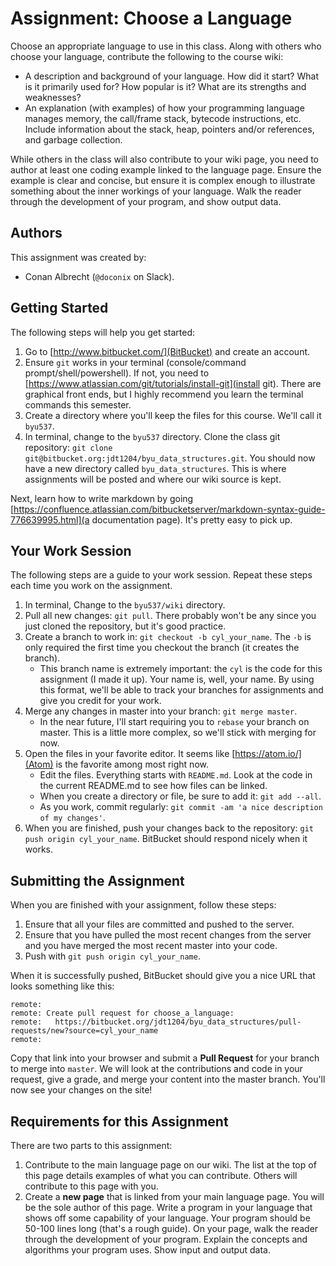 # Assignment: Choose a Language

Choose an appropriate language to use in this class.  Along with others who choose your language, contribute the following to the course wiki:

* A description and background of your language.  How did it start?  What is it primarily used for?  How popular is it?  What are its strengths and weaknesses?
* An explanation (with examples) of how your programming language manages memory, the call/frame stack, bytecode instructions, etc.  Include information about the stack, heap, pointers and/or references, and garbage collection.

While others in the class will also contribute to your wiki page, you need to author at least one coding example linked to the language page.  Ensure the example is clear and concise, but ensure it is complex enough to illustrate something about the inner workings of your language.  Walk the reader through the development of your program, and show output data.

## Authors

This assignment was created by:

* Conan Albrecht (`@doconix` on Slack).


## Getting Started

The following steps will help you get started:

1. Go to [http://www.bitbucket.com/](BitBucket) and create an account.
1. Ensure `git` works in your terminal (console/command prompt/shell/powershell).  If not, you need to [https://www.atlassian.com/git/tutorials/install-git](install git).  There are graphical front ends, but I highly recommend you learn the terminal commands this semester.
1. Create a directory where you'll keep the files for this course.  We'll call it `byu537`.
1. In terminal, change to the `byu537` directory. Clone the class git repository: `git clone git@bitbucket.org:jdt1204/byu_data_structures.git`.  You should now have a new directory called `byu_data_structures`.  This is where assignments will be posted and where our wiki source is kept.

Next, learn how to write markdown by going [https://confluence.atlassian.com/bitbucketserver/markdown-syntax-guide-776639995.html](a documentation page).  It's pretty easy to pick up. 

## Your Work Session

The following steps are a guide to your work session.  Repeat these steps each time you work on the assignment.

1. In terminal, Change to the `byu537/wiki` directory.
1. Pull all new changes: `git pull`.  There probably won't be any since you just cloned the repository, but it's good practice.
1. Create a branch to work in: `git checkout -b cyl_your_name`.  The `-b` is only required the first time you checkout the branch (it creates the branch).  
     * This branch name is extremely important: the `cyl` is the code for this assignment (I made it up).  Your name is, well, your name.  By using this format, we'll be able to track your branches for assignments and give you credit for your work.
1. Merge any changes in master into your branch: `git merge master`.
     * In the near future, I'll start requiring you to `rebase` your branch on master.  This is a little more complex, so we'll stick with merging for now.
1. Open the files in your favorite editor.  It seems like [https://atom.io/](Atom) is the favorite among most right now.
     * Edit the files.  Everything starts with `README.md`.  Look at the code in the current README.md to see how files can be linked.
     * When you create a directory or file, be sure to add it: `git add --all`.
     * As you work, commit regularly: `git commit -am 'a nice description of my changes'`.
1. When you are finished, push your changes back to the repository: `git push origin cyl_your_name`.  BitBucket should respond nicely when it works.

## Submitting the Assignment

When you are finished with your assignment, follow these steps:

1. Ensure that all your files are committed and pushed to the server.
1. Ensure that you have pulled the most recent changes from the server and you have merged the most recent master into your code.
1. Push with `git push origin cyl_your_name`.

When it is successfully pushed, BitBucket should give you a nice URL that looks something like this:

```
remote: 
remote: Create pull request for choose_a_language:
remote:   https://bitbucket.org/jdt1204/byu_data_structures/pull-requests/new?source=cyl_your_name
remote: 
```

Copy that link into your browser and submit a **Pull Request** for your branch to merge into `master`.  We will look at the contributions and code in your request, give a grade, and merge your content into the master branch.  You'll now see your changes on the site!


## Requirements for this Assignment

There are two parts to this assignment:

1. Contribute to the main language page on our wiki.  The list at the top of this page details examples of what you can contribute.  Others will contribute to this page with you.
1. Create a **new page** that is linked from your main language page.  You will be the sole author of this page.  Write a program in your language that shows off some capability of your language.  Your program should be 50-100 lines long (that's a rough guide).  On your page, walk the reader through the development of your program.  Explain the concepts  and algorithms your program uses.  Show input and output data.

